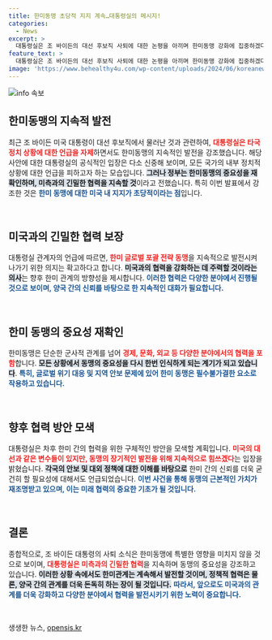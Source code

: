 ```yaml
---
title: 한미동맹 초당적 지지 계속…대통령실의 메시지!
categories:
  - News
excerpt: >
  대통령실은 조 바이든의 대선 후보직 사퇴에 대한 논평을 아끼며 한미동맹 강화에 집중하겠다는 의지를 전했습니다. 초당적 지지를 강조하며 지속적인 협력 방침을 밝혔습니다.
feature_text: >
  대통령실은 조 바이든의 대선 후보직 사퇴에 대한 논평을 아끼며 한미동맹 강화에 집중하겠다는 의지를 전했습니다. 초당적 지지를 강조하며 지속적인 협력 방침을 밝혔습니다.
image: 'https://www.behealthy4u.com/wp-content/uploads/2024/06/koreanews.jpg'
---
```


<p><img src="https://www.behealthy4u.com/wp-content/uploads/2024/06/koreanews.jpg" alt="info 속보" /></p>

<h2 data-ke-size="size26">한미동맹의 지속적 발전</h2>

<p data-ke-size="size16">최근 조 바이든 미국 대통령이 대선 후보직에서 물러난 것과 관련하여, <b><span style="color: #ee2323;">대통령실은 타국 정치 상황에 대한 언급을 자제</span></b>하면서도 한미동맹의 지속적인 발전을 강조했습니다. 해당 사안에 대한 대통령실의 공식적인 입장은 다소 신중해 보이며, 모든 국가의 내부 정치적 상황에 대한 언급을 피하고자 하는 모습입니다. <b><span style="background-color: #21538527;">그러나 정부는 한미동맹의 중요성을 재확인하며, 미측과의 긴밀한 협력을 지속할 것</span></b>이라고 전했습니다. 특히 이번 발표에서 강조한 것은 <b><span style="color: #1a5490;">한미 동맹에 대한 미국 내 지지가 초당적이라는 점</span></b>입니다.</p>

<p data-ke-size="size16">&nbsp;</p>

<h2 data-ke-size="size26">미국과의 긴밀한 협력 보장</h2>

<p data-ke-size="size16">대통령실 관계자의 언급에 따르면, <b><span style="color: #ee2323;">한미 글로벌 포괄 전략 동맹</span></b>을 지속적으로 발전시켜나가기 위한 의지는 확고하다고 합니다. <b><span style="background-color: #21538527;">미국과의 협력을 강화하는 데 주력할 것이라는 의사</span></b>는 향후 한미 관계의 방향성을 제시합니다. <b><span style="color: #1a5490;">이러한 협력은 다양한 분야에서 진행될 것으로 보이며, 양국 간의 신뢰를 바탕으로 한 지속적인 대화가 필요합니다.</span></b></p>

<p data-ke-size="size16">&nbsp;</p>

<h2 data-ke-size="size26">한미 동맹의 중요성 재확인</h2>

<p data-ke-size="size16">한미동맹은 단순한 군사적 관계를 넘어 <b><span style="color: #ee2323;">경제, 문화, 외교 등 다양한 분야에서의 협력을 포함</span></b>합니다. <b><span style="background-color: #21538527;">모든 상황에서 동맹의 중요성을 다시 한번 인식하게 되는 계기가 되고 있습니다</span></b>. <b><span style="color: #1a5490;">특히, 글로벌 위기 대응 및 지역 안보 문제에 있어 한미 동맹은 필수불가결한 요소로 작용하고 있습니다.</span></b></p>

<p data-ke-size="size16">&nbsp;</p>

<h2 data-ke-size="size26">향후 협력 방안 모색</h2>

<p data-ke-size="size16">대통령실은 차후 한미 간의 협력을 위한 구체적인 방안을 모색할 계획입니다. <b><span style="color: #ee2323;">미국의 대선과 같은 변수들이 있지만, 동맹의 장기적인 발전을 위해 지속적으로 힘쓰겠다</span></b>는 입장을 밝혔습니다. <b><span style="background-color: #21538527;">각국의 안보 및 대외 정책에 대한 이해를 바탕으로</span></b> 한미 간의 신뢰를 더욱 굳건히 할 필요성에 대해서도 언급되었습니다. <b><span style="color: #1a5490;">이번 사건을 통해 동맹의 근본적인 가치가 재조명받고 있으며, 이는 미래 협력의 중요한 기초가 될 것입니다.</span></b></p>

<p data-ke-size="size16">&nbsp;</p>

<h2 data-ke-size="size26">결론</h2>

<p data-ke-size="size16">종합적으로, 조 바이든 대통령의 사퇴 소식은 한미동맹에 특별한 영향을 미치지 않을 것으로 보이며, <b><span style="color: #ee2323;">대통령실은 미측과의 긴밀한 협력</span></b>을 지속하며 동맹의 중요성을 강조하고 있습니다. <b><span style="background-color: #21538527;">이러한 상황 속에서도 한미관계는 계속해서 발전할 것이며, 정책적 협력은 물론, 양국 간의 관계를 더욱 돈독히 하는 장이 될 것입니다.</span></b> <b><span style="color: #1a5490;">따라서, 앞으로도 미국과의 관계를 더욱 강화하고 다양한 분야에서 협력을 발전시키기 위한 노력이 중요합니다.</span></b></p>

<p data-ke-size="size16">&nbsp;</p>
생생한 뉴스, <a href="https://opensis.kr" rel="dofollow">opensis.kr</a>


